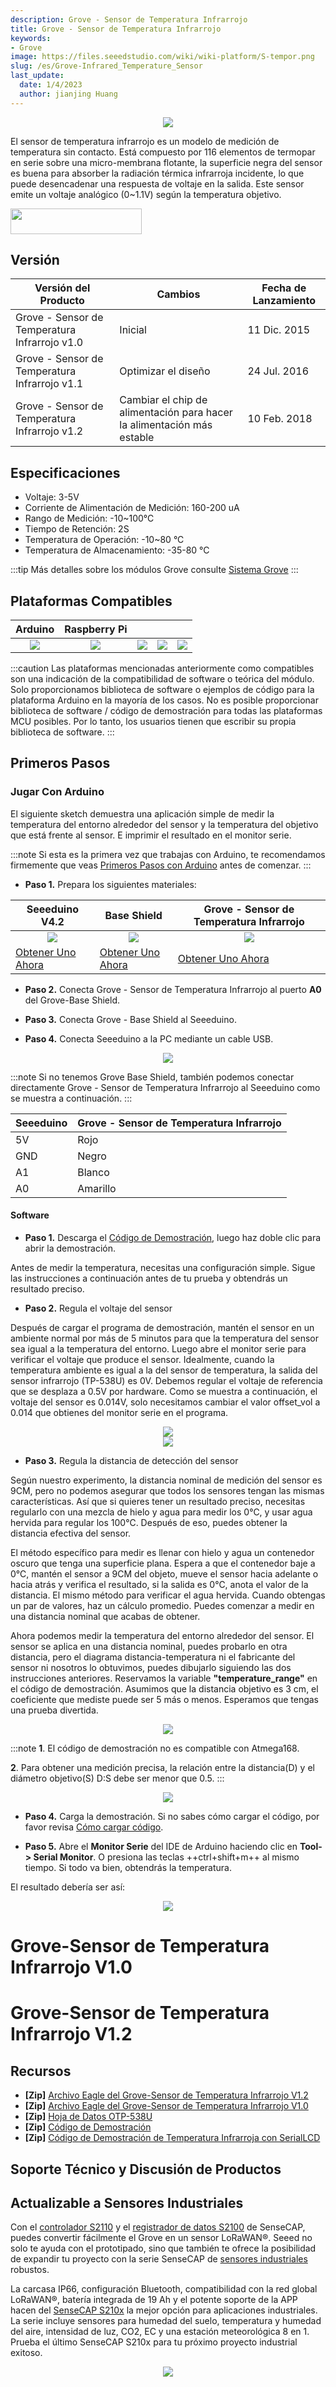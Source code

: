 ```yaml
---
description: Grove - Sensor de Temperatura Infrarrojo
title: Grove - Sensor de Temperatura Infrarrojo
keywords:
- Grove
image: https://files.seeedstudio.com/wiki/wiki-platform/S-tempor.png
slug: /es/Grove-Infrared_Temperature_Sensor
last_update:
  date: 1/4/2023
  author: jianjing Huang
---
```


<div align="center"><img width={1000} src="https://files.seeedstudio.com/wiki/Grove-Infrared_Temperature_Sensor/img/main.jpg" /></div>

El sensor de temperatura infrarrojo es un modelo de medición de temperatura sin contacto. Está compuesto por 116 elementos de termopar en serie sobre una micro-membrana flotante, la superficie negra del sensor es buena para absorber la radiación térmica infrarroja incidente, lo que puede desencadenar una respuesta de voltaje en la salida. Este sensor emite un voltaje analógico (0~1.1V) según la temperatura objetivo.

<p style={{textAlign: 'center'}}><a href="https://www.seeedstudio.com/Grove-Infrared-Temperature-Sensor-p-1058.html" target="_blank"><img src="https://files.seeedstudio.com/wiki/Seeed-WiKi/docs/images/get_one_now_small.png" width="210" height="41"  border="0" /></a></p>

## Versión

Versión del Producto | Cambios | Fecha de Lanzamiento
--|--|--
Grove - Sensor de Temperatura Infrarrojo v1.0 | Inicial | 11 Dic. 2015
Grove - Sensor de Temperatura Infrarrojo v1.1 | Optimizar el diseño  | 24 Jul. 2016
Grove - Sensor de Temperatura Infrarrojo v1.2 | Cambiar el chip de alimentación para hacer la alimentación más estable  | 10 Feb. 2018

## Especificaciones

- Voltaje: 3-5V
- Corriente de Alimentación de Medición: 160-200 uA
- Rango de Medición: -10~100°C
- Tiempo de Retención: 2S
- Temperatura de Operación: -10~80 °C
- Temperatura de Almacenamiento: -35-80 °C

:::tip
    Más detalles sobre los módulos Grove consulte [Sistema Grove](https://wiki.seeedstudio.com/es/Grove_System/)
:::

## Plataformas Compatibles

| Arduino                                                                                             | Raspberry Pi                                                                                             |                                                                                                 |                                                                                                          |                                                                                                    |
|-----------------------------------------------------------------------------------------------------|----------------------------------------------------------------------------------------------------------|-------------------------------------------------------------------------------------------------|---------------------------------------------------------------------------------------------------|----------------------------------------------------------------------------------------------------|
|<div align="center"><img width={1000} src="https://files.seeedstudio.com/wiki/wiki_english/docs/images/arduino_logo.jpg" /></div>|<div align="center"><img width={1000} src="https://files.seeedstudio.com/wiki/wiki_english/docs/images/raspberry_pi_logo_n.jpg" /></div> | <div align="center"><img width={1000} src="https://files.seeedstudio.com/wiki/wiki_english/docs/images/bbg_logo_n.jpg" /></div>| <div align="center"><img width={1000} src="https://files.seeedstudio.com/wiki/wiki_english/docs/images/wio_logo_n.jpg" /></div>| <div align="center"><img width={1000} src="https://files.seeedstudio.com/wiki/wiki_english/docs/images/linkit_logo_n.jpg" /></div>|

:::caution
Las plataformas mencionadas anteriormente como compatibles son una indicación de la compatibilidad de software o teórica del módulo. Solo proporcionamos biblioteca de software o ejemplos de código para la plataforma Arduino en la mayoría de los casos. No es posible proporcionar biblioteca de software / código de demostración para todas las plataformas MCU posibles. Por lo tanto, los usuarios tienen que escribir su propia biblioteca de software.
:::

## Primeros Pasos

### Jugar Con Arduino

El siguiente sketch demuestra una aplicación simple de medir la temperatura del entorno alrededor del sensor y la temperatura del objetivo que está frente al sensor. E imprimir el resultado en el monitor serie.

:::note
Si esta es la primera vez que trabajas con Arduino, te recomendamos firmemente que veas [Primeros Pasos con Arduino](https://wiki.seeedstudio.com/es/Getting_Started_with_Arduino/) antes de comenzar.
:::

- **Paso 1.** Prepara los siguientes materiales:

| Seeeduino V4.2 | Base Shield| Grove - Sensor de Temperatura Infrarrojo |
|--------------|-------------|-----------------|
|<div align="center"><img width={1000} src="https://files.seeedstudio.com/wiki/Grove_Light_Sensor/images/gs_1.jpg" /></div>|<div align="center"><img width={1000} src="https://files.seeedstudio.com/wiki/Grove_Light_Sensor/images/gs_4.jpg" /></div>|<div align="center"><img width={1000} src="https://files.seeedstudio.com/wiki/Grove-Infrared_Temperature_Sensor/img/JUH4jM8D85pxTHah3QXYxhe7.jpg" /></div>|
|[Obtener Uno Ahora](https://www.seeedstudio.com/Seeeduino-V4.2-p-2517.html)|[Obtener Uno Ahora](https://www.seeedstudio.com/Base-Shield-V2-p-1378.html)|[Obtener Uno Ahora](https://www.seeedstudio.com/Grove-Infrared-Temperature-Sensor-p-1058.html)|

- **Paso 2.** Conecta Grove - Sensor de Temperatura Infrarrojo al puerto **A0** del Grove-Base Shield.

- **Paso 3.** Conecta Grove - Base Shield al Seeeduino.

- **Paso 4.** Conecta Seeeduino a la PC mediante un cable USB.

<div align="center"><img width={1000} src="https://files.seeedstudio.com/wiki/Grove-Infrared_Temperature_Sensor/img/connect.jpg" /></div>

:::note
 Si no tenemos Grove Base Shield, también podemos conectar directamente Grove - Sensor de Temperatura Infrarrojo al Seeeduino como se muestra a continuación.
:::

| Seeeduino       | Grove - Sensor de Temperatura Infrarrojo |
|---------------|-------------------------|
| 5V           | Rojo                     |
| GND           | Negro                   |
| A1            | Blanco                   |
| A0            | Amarillo                  |

#### Software

- **Paso 1.** Descarga el [Código de Demostración](https://files.seeedstudio.com/wiki/Grove-Infrared_Temperature_Sensor/res/MeasureTemperature.zip), luego haz doble clic para abrir la demostración.

Antes de medir la temperatura, necesitas una configuración simple. Sigue las instrucciones a continuación antes de tu prueba y obtendrás un resultado preciso.

- **Paso 2.** Regula el voltaje del sensor

Después de cargar el programa de demostración, mantén el sensor en un ambiente normal por más de 5 minutos para que la temperatura del sensor sea igual a la temperatura del entorno. Luego abre el monitor serie para verificar el voltaje que produce el sensor. Idealmente, cuando la temperatura ambiente es igual a la del sensor de temperatura, la salida del sensor infrarrojo (TP-538U) es 0V. Debemos regular el voltaje de referencia que se desplaza a 0.5V por hardware. Como se muestra a continuación, el voltaje del sensor es 0.014V, solo necesitamos cambiar el valor offset_vol a 0.014 que obtienes del monitor serie en el programa.

<div align="center"><img width={1000} src="https://files.seeedstudio.com/wiki/Grove-Infrared_Temperature_Sensor/img/Infrared_Temperature_Sensor_code2.jpg" /></div>

<div align="center"><img width={1000} src="https://files.seeedstudio.com/wiki/Grove-Infrared_Temperature_Sensor/img/Serialmonitor.jpg" /></div>

- **Paso 3.** Regula la distancia de detección del sensor

Según nuestro experimento, la distancia nominal de medición del sensor es 9CM, pero no podemos asegurar que todos los sensores tengan las mismas características. Así que si quieres tener un resultado preciso, necesitas regularlo con una mezcla de hielo y agua para medir los 0℃, y usar agua hervida para regular los 100℃. Después de eso, puedes obtener la distancia efectiva del sensor.

El método específico para medir es llenar con hielo y agua un contenedor oscuro que tenga una superficie plana. Espera a que el contenedor baje a 0℃, mantén el sensor a 9CM del objeto, mueve el sensor hacia adelante o hacia atrás y verifica el resultado, si la salida es 0℃, anota el valor de la distancia. El mismo método para verificar el agua hervida. Cuando obtengas un par de valores, haz un cálculo promedio. Puedes comenzar a medir en una distancia nominal que acabas de obtener.

Ahora podemos medir la temperatura del entorno alrededor del sensor. El sensor se aplica en una distancia nominal, puedes probarlo en otra distancia, pero el diagrama distancia-temperatura ni el fabricante del sensor ni nosotros lo obtuvimos, puedes dibujarlo siguiendo las dos instrucciones anteriores. Reservamos la variable **"temperature_range"** en el código de demostración. Asumimos que la distancia objetivo es 3 cm, el coeficiente que mediste puede ser 5 más o menos. Esperamos que tengas una prueba divertida.

<div align="center"><img width={1000} src="https://files.seeedstudio.com/wiki/Grove-Infrared_Temperature_Sensor/img/Infrared_Temperature_Sensor_Code_1.jpg" /></div>

:::note
**1**. El código de demostración no es compatible con Atmega168.

**2**. Para obtener una medición precisa, la relación entre la distancia(D) y el diámetro objetivo(S) D:S debe ser menor que 0.5.
:::

<div align="center"><img width={1000} src="https://files.seeedstudio.com/wiki/Grove-Infrared_Temperature_Sensor/img/Dsdiagram.jpg" /></div>

- **Paso 4.** Carga la demostración. Si no sabes cómo cargar el código, por favor revisa [Cómo cargar código](https://wiki.seeedstudio.com/es/Upload_Code/).

- **Paso 5.** Abre el **Monitor Serie** del IDE de Arduino haciendo clic en **Tool-> Serial Monitor**. O presiona las teclas ++ctrl+shift+m++ al mismo tiempo. Si todo va bien, obtendrás la temperatura.

El resultado debería ser así:

<div align="center"><img width={1000} src="https://files.seeedstudio.com/wiki/Grove-Infrared_Temperature_Sensor/img/result_arduino.png" /></div>

# Grove-Sensor de Temperatura Infrarrojo V1.0

<div className="altium-ecad-viewer" data-project-src="https://files.seeedstudio.com/wiki/Grove-Infrared_Temperature_Sensor/res/Infrared_Temperature_Sensor_V1.0_egale_file.zip" style={{borderRadius: '0px 0px 4px 4px', height: 500, borderStyle: 'solid', borderWidth: 1, borderColor: 'rgb(241, 241, 241)', overflow: 'hidden', maxWidth: 1280, maxHeight: 700, boxSizing: 'border-box'}}>
</div>

# Grove-Sensor de Temperatura Infrarrojo V1.2

<div className="altium-ecad-viewer" data-project-src="https://files.seeedstudio.com/wiki/Grove-Infrared_Temperature_Sensor/res/Grove-Infrared_Temperature_Sensor_v1.2.zip" style={{borderRadius: '0px 0px 4px 4px', height: 500, borderStyle: 'solid', borderWidth: 1, borderColor: 'rgb(241, 241, 241)', overflow: 'hidden', maxWidth: 1280, maxHeight: 700, boxSizing: 'border-box'}}>
</div>

## Recursos

- **[Zip]** [Archivo Eagle del Grove-Sensor de Temperatura Infrarrojo V1.2](https://files.seeedstudio.com/wiki/Grove-Infrared_Temperature_Sensor/res/Grove-Infrared_Temperature_Sensor_v1.2.zip)
- **[Zip]** [Archivo Eagle del Grove-Sensor de Temperatura Infrarrojo V1.0](https://files.seeedstudio.com/wiki/Grove-Infrared_Temperature_Sensor/res/Infrared_Temperature_Sensor_V1.0_egale_file.zip)
- **[Zip]** [Hoja de Datos OTP-538U](https://files.seeedstudio.com/wiki/Grove-Infrared_Temperature_Sensor/res/OTP-538Udatasheet.zip)
- **[Zip]** [Código de Demostración](https://files.seeedstudio.com/wiki/Grove-Infrared_Temperature_Sensor/res/MeasureTemperature.zip)
- **[Zip]** [Código de Demostración de Temperatura Infrarroja con SerialLCD](https://files.seeedstudio.com/wiki/Grove-Infrared_Temperature_Sensor/res/Infrared_temperature_demo_code_with_serialLCD.zip)

<!-- This Markdown file was created from https://www.seeedstudio.com/wiki/Grove_-_Infrared_Temperature_Sensor -->

## Soporte Técnico y Discusión de Productos

<div class="button_tech_support_container">
<a href="https://forum.seeedstudio.com/" class="button_forum"></a> 
<a href="https://www.seeedstudio.com/contacts" class="button_email"></a>
</div>

<div class="button_tech_support_container">
<a href="https://discord.gg/eWkprNDMU7" class="button_discord"></a> 
<a href="https://github.com/Seeed-Studio/wiki-documents/discussions/69" class="button_discussion"></a>
</div>

## Actualizable a Sensores Industriales

Con el [controlador S2110](https://www.seeedstudio.com/SenseCAP-XIAO-LoRaWAN-Controller-p-5474.html) y el [registrador de datos S2100](https://www.seeedstudio.com/SenseCAP-S2100-LoRaWAN-Data-Logger-p-5361.html) de SenseCAP, puedes convertir fácilmente el Grove en un sensor LoRaWAN®. Seeed no solo te ayuda con el prototipado, sino que también te ofrece la posibilidad de expandir tu proyecto con la serie SenseCAP de [sensores industriales](https://www.seeedstudio.com/catalogsearch/result/?q=sensecap&categories=SenseCAP&application=Temperature%2FHumidity~Soil~Gas~Light~Weather~Water~Automation~Positioning~Machine%20Learning~Voice%20Recognition&compatibility=SenseCAP) robustos.

La carcasa IP66, configuración Bluetooth, compatibilidad con la red global LoRaWAN®, batería integrada de 19 Ah y el potente soporte de la APP hacen del [SenseCAP S210x](https://www.seeedstudio.com/catalogsearch/result/?q=S21&categories=SenseCAP&product_module=Device) la mejor opción para aplicaciones industriales. La serie incluye sensores para humedad del suelo, temperatura y humedad del aire, intensidad de luz, CO2, EC y una estación meteorológica 8 en 1. Prueba el último SenseCAP S210x para tu próximo proyecto industrial exitoso.

<div align="center"><a href="https://www.seeedstudio.com/catalogsearch/result/?q=sensecap&application=Temperature%2FHumidity~Soil~Gas~Light~Weather~Water~Automation~Positioning~Machine%20Learning~Voice%20Recognition&compatibility=SenseCAP" target="_blank"><img width={800} src="https://files.seeedstudio.com/wiki/K1100_overview/sensecap.png" /></a></div>
